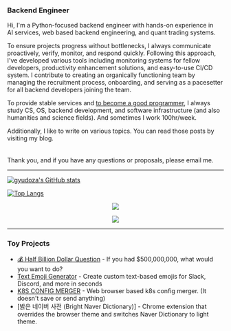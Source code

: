 ### Backend Engineer 

Hi, I'm a Python-focused backend engineer with hands-on experience in  
AI services, web based backend engineering, and quant trading systems.  
  
To ensure projects progress without bottlenecks, I always communicate proactively, verify, monitor, and respond quickly.
Following this approach, I've developed various tools including monitoring systems for fellow developers, productivity enhancement solutions, and easy-to-use CI/CD system.
I contribute to creating an organically functioning team by managing the recruitment process, onboarding, and serving as a pacesetter for all backend developers joining the team.
  
To provide stable services and [to become a good programmer](https://github.com/jujumilk3/to-become-a-better-programmer), I always study CS, OS, backend development, and software infrastructure (and also humanities and science fields). And sometimes I work 100hr/week.  

Additionally, I like to write on various topics. You can read those posts by visiting my blog.  
<br/>
<br/>
Thank you, and if you have any questions or proposals, please email me.

---------

[![gyudoza's GitHub stats](https://github-readme-stats.vercel.app/api?count_private=true&include_all_commits=true&show_icons=true&username=jujumilk3&theme=github_dark)](https://github.com/anuraghazra/github-readme-stats)

[![Top Langs](https://github-readme-stats.vercel.app/api/top-langs/?username=jujumilk3&layout=compact&theme=github_dark&langs_count=8&hide=html,css,javascript&exclude_repo=korean-movie-lipsum,lottoisruthless,kafka-study,learn-elixir,k8s-config-merger,svelte-study)](https://github.com/anuraghazra/github-readme-stats)

<div align=center>

<a href="https://www.linkedin.com/in/gyudoza/" target="_blank"><img src="https://img.shields.io/badge/LinkedIn-0077B5?style=for-the-badge&logo=linkedin&logoColor=white"/><a/>

![](https://komarev.com/ghpvc/?username=jujumilk3&color=blue)
	
</div>


---------

### Toy Projects

- [💰 Half Billion Dollar Question](https://hbdq.ddgr3.com/) - If you had $500,000,000, what would you want to do?
- [Text Emoji Generator](https://jujumilk3.github.io/text-emoji/) - Create custom text-based emojis for Slack, Discord, and more in seconds
- [K8S CONFIG MERGER](https://jujumilk3.github.io/k8s-config-merger/) - Web browser based k8s config merger. (It doesn't save or send anything)
- [밝은 네이버 사전 (Bright Naver Dictionary)] - Chrome extension that overrides the browser theme and switches Naver Dictionary to light theme.
